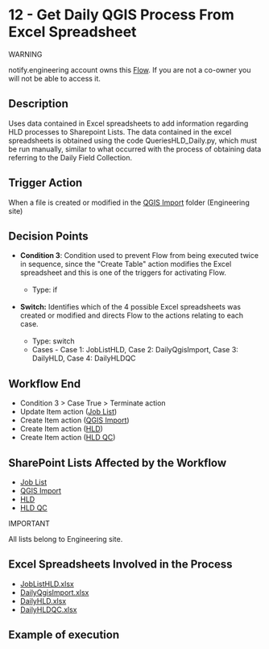 # 12 - Get Daily QGIS Process From Excel Spreadsheet

<div class="warning">
<p class="admonition-title">WARNING</p>
<p>notify.engineering account owns this <a href="https://make.powerautomate.com/environments/Default-a5273f41-687e-4e5e-9fba-18c6ce465b41/flows/shared/9284f5e4-624d-4702-80ed-1a7fdd1ed666/details" target="_blank">Flow</a>. If you are not a co-owner you will not be able to access it.</p>
</div>

## Description
Uses data contained in Excel spreadsheets to add information regarding HLD processes to Sharepoint Lists. The data contained in the excel spreadsheets is obtained using the code QueriesHLD_Daily.py, which must be run manually, similar to what occurred with the process of obtaining data referring to the Daily Field Collection.

## Trigger Action
When a file is created or modified in the <a href="https://vistacaretech.sharepoint.com/:f:/s/engineering/ElFRUrUbNuZAjkyo3kK-Lj4BtqGnchckDbE6-8GuURn-2w?e=M0bUCC" target="_blank">QGIS Import</a> folder (Engineering site)

## Decision Points
* **Condition 3**: Condition used to prevent Flow from being executed twice in sequence, since the "Create Table" action modifies the Excel spreadsheet and this is one of the triggers for activating Flow.
<br></br>
    * Type: if
<br></br>
* **Switch:** Identifies which of the 4 possible Excel spreadsheets was created or modified and directs Flow to the actions relating to each case.
<br></br>
    * Type: switch
    * Cases - Case 1: JobListHLD, Case 2: DailyQgisImport, Case 3: DailyHLD, Case 4: DailyHLDQC

## Workflow End
* Condition 3 > Case True > Terminate action
* Update Item action (<a href="https://vistacaretech.sharepoint.com/sites/engineering/Lists/Job%20List/AllItems.aspx" target="_blank">Job List</a>)
* Create Item action (<a href="https://vistacaretech.sharepoint.com/sites/engineering/Lists/QGIS%20Import/AllItems.aspx" target="_blank">QGIS Import</a>)
* Create Item action (<a href="https://vistacaretech.sharepoint.com/sites/engineering/Lists/HLD/AllItems.aspx" target="_blank">HLD</a>)
* Create Item action (<a href="https://vistacaretech.sharepoint.com/sites/engineering/Lists/HLD%20QC/AllItems.aspx" target="_blank">HLD QC</a>)

## SharePoint Lists Affected by the Workflow
* <a href="https://vistacaretech.sharepoint.com/sites/engineering/Lists/Job%20List/AllItems.aspx" target="_blank">Job List</a>
* <a href="https://vistacaretech.sharepoint.com/sites/engineering/Lists/QGIS%20Import/AllItems.aspx" target="_blank">QGIS Import</a>
* <a href="https://vistacaretech.sharepoint.com/sites/engineering/Lists/HLD/AllItems.aspx" target="_blank">HLD</a>
* <a href="https://vistacaretech.sharepoint.com/sites/engineering/Lists/HLD%20QC/AllItems.aspx" target="_blank">HLD QC</a>

<div class="note">
<p class="admonition-title">IMPORTANT</p>
<p>All lists belong to Engineering site.</p>
</div>

## Excel Spreadsheets Involved in the Process
* <a href="https://vistacaretech.sharepoint.com/:x:/s/engineering/EavIAQHk8lVCp_eCj_eZhXMBlZWXHnbXwpsJ8NVPu-1wKA?e=uSqAw0" target="_blank">JobListHLD.xlsx</a>
* <a href="https://vistacaretech.sharepoint.com/:x:/s/engineering/ESadELGi-_lMgRxLt0LZG6IBBPs9nmuztFjFL9xAbNuFyA?e=ZVSv0h" target="_blank">DailyQgisImport.xlsx</a>
* <a href="https://vistacaretech.sharepoint.com/:x:/s/engineering/EYj9SwCVdHhIv3rZjQQXnxgB_Rsc3-7IgdEpJZRSVI-99g?e=1e9RrU" target="_blank">DailyHLD.xlsx</a>
* <a href="https://vistacaretech.sharepoint.com/:x:/s/engineering/EdqvLrhXdCZPutcLHu9g4KMBZ1jeqKZErf8Ov486PyKOSw?e=J8HXiU" target="_blank">DailyHLDQC.xlsx</a>

## Example of execution
